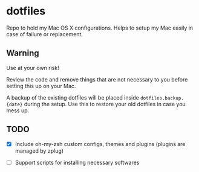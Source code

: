 # dotfiles
Repo to hold my Mac OS X configurations. Helps to setup my Mac easily in case of failure or replacement.

## Warning ##
Use at your own risk!

Review the code and remove things that are not necessary to you before setting this up on your Mac.  

A backup of the existing dotfiles will be placed inside `dotfiles.backup.{date}` during the setup. Use this to restore your old dotfiles in case you mess up.

## TODO ##
- [x] Include oh-my-zsh custom configs, themes and plugins (plugins are managed by zplug)
- [ ] Support scripts for installing necessary softwares

